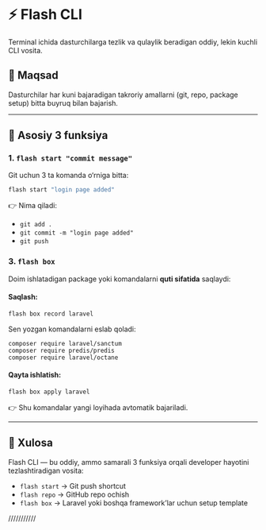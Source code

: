 
# ⚡ Flash CLI

Terminal ichida dasturchilarga tezlik va qulaylik beradigan oddiy, lekin kuchli CLI vosita.

## 🎯 Maqsad

Dasturchilar har kuni bajaradigan takroriy amallarni (git, repo, package setup) bitta buyruq bilan bajarish.

---

## 🔑 Asosiy 3 funksiya

### 1. `flash start "commit message"`

Git uchun 3 ta komanda o‘rniga bitta:

```bash
flash start "login page added"
````

👉 Nima qiladi:

* `git add .`
* `git commit -m "login page added"`
* `git push`



### 3. `flash box`

Doim ishlatadigan package yoki komandalarni **quti sifatida** saqlaydi:

#### Saqlash:

```bash
flash box record laravel
```

Sen yozgan komandalarni eslab qoladi:

```
composer require laravel/sanctum
composer require predis/predis
composer require laravel/octane
```

#### Qayta ishlatish:

```bash
flash box apply laravel
```

👉 Shu komandalar yangi loyihada avtomatik bajariladi.

---

## 📌 Xulosa

Flash CLI — bu oddiy, ammo samarali 3 funksiya orqali developer hayotini tezlashtiradigan vosita:

* `flash start` → Git push shortcut
* `flash repo` → GitHub repo ochish
* `flash box` → Laravel yoki boshqa framework’lar uchun setup template


///////////

